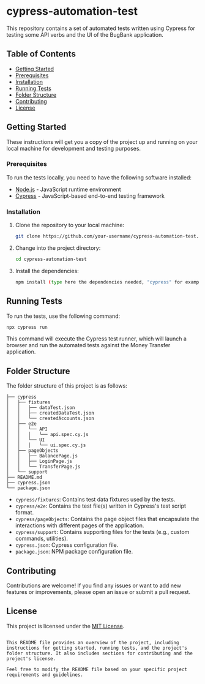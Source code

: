 # cypress-automation-test
This repository contains a set of automated tests written using Cypress for testing some API verbs and the UI of the BugBank application.

## Table of Contents

- [Getting Started](#getting-started)
- [Prerequisites](#prerequisites)
- [Installation](#installation)
- [Running Tests](#running-tests)
- [Folder Structure](#folder-structure)
- [Contributing](#contributing)
- [License](#license)

## Getting Started

These instructions will get you a copy of the project up and running on your local machine for development and testing purposes.

### Prerequisites

To run the tests locally, you need to have the following software installed:

- [Node.js](https://nodejs.org/) - JavaScript runtime environment
- [Cypress](https://www.cypress.io/) - JavaScript-based end-to-end testing framework

### Installation

1. Clone the repository to your local machine:

   ```bash
   git clone https://github.com/your-username/cypress-automation-test.git
   ```

2. Change into the project directory:

   ```bash
   cd cypress-automation-test
   ```

3. Install the dependencies:

   ```bash
   npm install (type here the dependencies needed, "cypress" for example)
   ```

## Running Tests

To run the tests, use the following command:

```bash
npx cypress run
```

This command will execute the Cypress test runner, which will launch a browser and run the automated tests against the Money Transfer application.

## Folder Structure

The folder structure of this project is as follows:

```
├── cypress
│   ├── fixtures
│   │   ├── dataTest.json
│   │   ├── createdDataTest.json
│   │   └── createdAccounts.json
│   ├── e2e
│   │   └── API
│   │   │   └── api.spec.cy.js
│   │   └── UI
│   │   │   └── ui.spec.cy.js
│   ├── pageObjects
│   │   ├── BalancePage.js
│   │   ├── LoginPage.js
│   │   └── TransferPage.js
│   └── support
├── README.md
├── cypress.json
└── package.json
```

- `cypress/fixtures`: Contains test data fixtures used by the tests.
- `cypress/e2e`: Contains the test file(s) written in Cypress's test script format.
- `cypress/pageObjects`: Contains the page object files that encapsulate the interactions with different pages of the application.
- `cypress/support`: Contains supporting files for the tests (e.g., custom commands, utilities).
- `cypress.json`: Cypress configuration file.
- `package.json`: NPM package configuration file.

## Contributing

Contributions are welcome! If you find any issues or want to add new features or improvements, please open an issue or submit a pull request.

## License

This project is licensed under the [MIT License](LICENSE).
```

This README file provides an overview of the project, including instructions for getting started, running tests, and the project's folder structure. It also includes sections for contributing and the project's license.

Feel free to modify the README file based on your specific project requirements and guidelines.
